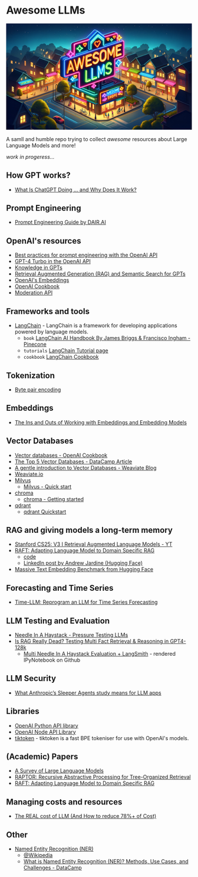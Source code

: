 # Awesome LLMs

![Awesome LLMs logo generated by OpenAI's DALLE-3 via ChatGPT](img/awesome_llms_1.webp)

A samll and humble repo trying to collect *awesome* resources about Large Language Models and more!

*work in progeress...*

## How GPT works?

- [What Is ChatGPT Doing … and Why Does It Work?](https://writings.stephenwolfram.com/2023/02/what-is-chatgpt-doing-and-why-does-it-work/)

## Prompt Engineering

- [Prompt Engineering Guide by DAIR.AI](https://www.promptingguide.ai/)

## OpenAI's resources

- [Best practices for prompt engineering with the OpenAI API](https://help.openai.com/en/articles/6654000-best-practices-for-prompt-engineering-with-the-openai-api)
- [GPT-4 Turbo in the OpenAI API](https://help.openai.com/en/articles/8555510-gpt-4-turbo-in-the-openai-api)
- [Knowledge in GPTs](https://help.openai.com/en/articles/8843948-knowledge-in-gpts)
- [Retrieval Augmented Generation (RAG) and Semantic Search for GPTs](https://help.openai.com/en/articles/8868588-retrieval-augmented-generation-rag-and-semantic-search-for-gpts)
- [OpenAI's Embeddings](https://platform.openai.com/docs/guides/embeddings)
- [OpenAI Cookbook](https://cookbook.openai.com/)
- [Moderation API](https://platform.openai.com/docs/guides/moderation/overview)

## Frameworks and tools

- [LangChain](https://python.langchain.com/docs/get_started/introduction) - LangChain is a framework for developing applications powered by language models.
  - `book` [LangChain AI Handbook By James Briggs & Francisco Ingham - Pinecone](https://www.pinecone.io/learn/series/langchain/)
  - `tutorials` [LangChain Tutorial page](https://python.langchain.com/docs/additional_resources/tutorials)
  - `cookbook` [LangChain Cookbook](https://python.langchain.com/docs/additional_resources/tutorials)

## Tokenization

- [Byte pair encoding](https://en.wikipedia.org/wiki/Byte_pair_encoding)

## Embeddings

- [The Ins and Outs of Working with Embeddings and Embedding Models](https://www.linkedin.com/comm/pulse/ins-outs-working-embeddings-embedding-models-towards-data-science-mizmc)

## Vector Databases

- [Vector databases - OpenAI Cookbook](https://cookbook.openai.com/examples/vector_databases/readme)
- [The Top 5 Vector Databases - DataCamp Article](https://www.datacamp.com/blog/the-top-5-vector-databases)
- [A gentle introduction to Vector Databases - Weaviate Blog](https://weaviate.io/blog/what-is-a-vector-database)
- [Weaviate.io](https://weaviate.io/)
- [Milvus](https://github.com/milvus-io/milvus)
  - [Milvus - Quick start](https://milvus.io/docs/quickstart.md)
- [chroma](https://github.com/chroma-core/chroma)
  - [chroma - Getting started](https://docs.trychroma.com/getting-started)
- [qdrant](https://github.com/qdrant/qdrant)
  - [qdrant Quickstart](https://qdrant.tech/documentation/quick-start/)

## RAG and giving models a long-term memory

- [Stanford CS25: V3 I Retrieval Augmented Language Models - YT](https://youtu.be/mE7IDf2SmJg?si=VoUHzA2guAuskkb8)
- [RAFT: Adapting Language Model to Domain Specific RAG](https://huggingface.co/papers/2403.10131)
  - [code](https://github.com/ShishirPatil/gorilla/tree/main/raft)
  - [LinkedIn post by Andrew Jardine (Hugging Face)](https://www.linkedin.com/posts/andrew-iain-jardine_llms-llm-gpt3-activity-7175859531439099904-Rxbf?utm_source=share&utm_medium=member_desktop)
- [Massive Text Embedding Benchmark from Hugging Face](https://github.com/embeddings-benchmark/mteb)

## Forecasting and Time Series

- [Time-LLM: Reprogram an LLM for Time Series Forecasting](https://towardsdatascience.com/time-llm-reprogram-an-llm-for-time-series-forecasting-e2558087b8ac)

## LLM Testing and Evaluation

- [Needle In A Haystack - Pressure Testing LLMs](https://github.com/gkamradt/LLMTest_NeedleInAHaystack)
- [Is RAG Really Dead? Testing Multi Fact Retrieval & Reasoning in GPT4-128k](https://youtu.be/UlmyyYQGhzc?si=37a06MISPrwdm0Fd)
  - [Multi Needle In A Haystack Evaluation + LangSmith](https://github.com/gkamradt/LLMTest_NeedleInAHaystack/blob/main/viz/CreateVisFromLangSmithTesting.ipynb) - rendered IPyNotebook on Github

## LLM Security

- [What Anthropic’s Sleeper Agents study means for LLM apps](https://bdtechtalks.com/2024/01/17/anthropic-llm-backdoor/)

## Libraries

- [OpenAI Python API library](https://github.com/openai/openai-python)
- [OpenAI Node API Library](https://github.com/openai/openai-node)
- [tiktoken](https://github.com/openai/tiktoken) - tiktoken is a fast BPE tokeniser for use with OpenAI's models.

## (Academic) Papers

- [A Survey of Large Language Models](https://arxiv.org/abs/2303.18223)
- [RAPTOR: Recursive Abstractive Processing for Tree-Organized Retrieval](https://arxiv.org/html/2401.18059v1)
- [RAFT: Adapting Language Model to Domain Specific RAG](https://arxiv.org/abs/2403.10131)

## Managing costs and resources

- [The REAL cost of LLM (And How to reduce 78%+ of Cost)](https://www.youtube.com/watch?v=lHxl5SchjPA)

## Other

- [Named Entity Recognition (NER)](https://www.techtarget.com/whatis/definition/named-entity-recognition-NER)
  - [@Wikipedia](https://en.wikipedia.org/wiki/Named-entity_recognition)
  - [What is Named Entity Recognition (NER)? Methods, Use Cases, and Challenges - DataCamp](https://www.datacamp.com/blog/what-is-named-entity-recognition-ner)